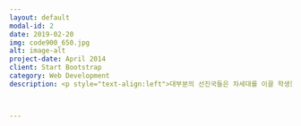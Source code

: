 ```yaml
---
layout: default
modal-id: 2
date: 2019-02-20
img: code900_650.jpg
alt: image-alt
project-date: April 2014
client: Start Bootstrap
category: Web Development
description: <p style="text-align:left">대부분의 선진국들은 차세대를 이끌 학생들에게 필수적으로 코딩을 교육시키고 있습니다. <br>단순한 과거의 암기식 프로그래밍 방법이 아니라 창의성과 논리성을 가지고 모든 학문을 융합하는 도구로서 코딩이 사용됩니다. 또한 가까운 미래에 코딩의 필요성은 더욱 커질 것입니다. 많은 프로그래머가 있는 것 같지만 정작 인공지능을 이해하거나 특정 알고리즘을 알고 만들거나 적용할수 있는 인원은 소수에 불과합니다. 가까운 미래에 제대로 코딩을 아는 사람들은 취직뿐 아닌 창업과 창직의 과정에서 큰 우선권을 가지게 될 것입니다.</p>



---
```


